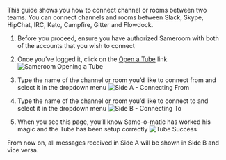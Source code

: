 This guide shows you how to connect channel or rooms between two teams. You can connect channels and rooms between Slack, Skype, HipChat, IRC, Kato, Campfire, Gitter and Flowdock.

1. Before you proceed, ensure you have authorized Sameroom with both of the accounts that you wish to connect

2. Once you've logged it, click on the <a href="https://sameroom.io/open-a-tube" target="_blank">Open a Tube</a> link![Sameroom Opening a Tube](https://in.kato.im/e021132e67acf994d191a885ced37b56ca5155564db4a5d9d30146245ce6252/Sameroom%20Open%20Tube.png)

3. Type the name of the channel or room you’d like to connect from and select it in the dropdown menu
![Side A - Connecting From](https://in.kato.im/92a0ee76d12d66d157ac423ded74b505d7f6346a51078597f66cd88080b217db/Sameroom%20Create%20Tube%20Side%20A%20copy.png)

4. Type the name of the channel or room you’d like to connect to and select it in the dropdown menu
![Side B - Connecting To](https://in.kato.im/c4165374685fbc568c4ce5978ef1cbe531b1e5538df511480af925034d7308c/Sameroom%20Create%20Tube%20Side%20B%20copy.png)

5. When you see this page, you’ll know Same-o-matic has worked his magic and the Tube has been setup correctly
![Tube Success](https://in.kato.im/3355fd0f56485c30d10f5e7062eeff175482f1e16a3baa86c4e297ce3be2d27/Sameroom%20Skype%20Tube%20Success%20copy%20%281%29.png)

From now on, all messages received in Side A will be shown in Side B and vice versa.
